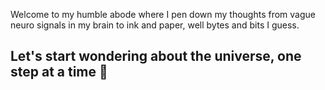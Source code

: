 Welcome to my humble abode where I pen down my thoughts from vague neuro signals in my brain to ink and paper, well bytes and bits I guess. 

## Let's start wondering about the universe, one step at a time 🤔 
